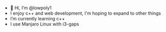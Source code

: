 - 👋 Hi, I’m @lowpoly1
- I enjoy c++ and web development, I'm hoping to expand to other things
- I’m currently learning c++
- I use Manjaro Linux with i3-gaps

<!---
name-is-available/name-is-available is a ✨ special ✨ repository because its `README.md` (this file) appears on your GitHub profile.
You can click the Preview link to take a look at your changes.
--->
